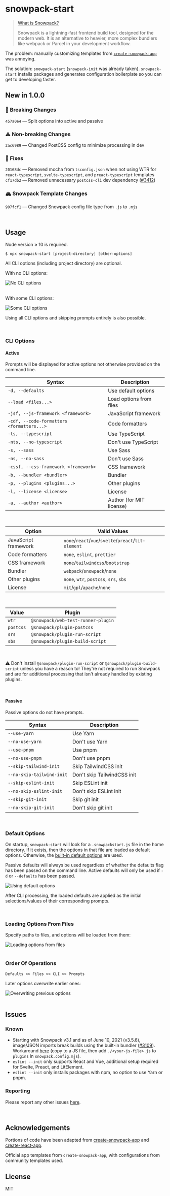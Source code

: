 # snowpack-start

> [What is Snowpack?](https://www.snowpack.dev/)
>
> Snowpack is a lightning-fast frontend build tool, designed for the modern web. It is an alternative to heavier, more complex bundlers like webpack or Parcel in your development workflow.

The problem: manually customizing templates from [`create-snowpack-app`](https://github.com/snowpackjs/snowpack/tree/main/create-snowpack-app/cli) was annoying.

The solution: `snowpack-start` (`snowpack-init` was already taken). `snowpack-start` installs packages and generates configuration boilerplate so you can get to developing faster.

## New in 1.0.0

### 🚨 Breaking Changes
`457a0e4` — Split options into active and passive

### ⚠️ Non-breaking Changes
`2ac6989` — Changed PostCSS config to minimize processing in dev

### 🔧 Fixes
`20168dc` — Removed mocha from `tsconfig.json` when not using WTR for `react-typescript`, `svelte-typescript`, and `preact-typescript` templates<br>
`cf17db2` — Removed unnecessary `postcss-cli` dev dependency ([#3412](https://github.com/snowpackjs/snowpack/pull/3412))

### 🏔️ Snowpack Template Changes
`907fcf1` — Changed Snowpack config file type from `.js` to `.mjs`

<br>

## Usage
Node version ≥ 10 is required.

```
$ npx snowpack-start [project-directory] [other-options]
```

All CLI options (including project directory) are optional.

With no CLI options:

<div>
    <img src="https://github.com/awu43/snowpack-start/raw/master/media/no-cli-args.gif" alt="No CLI options">
</div>

<br>

With some CLI options:

<div>
    <img src="https://github.com/awu43/snowpack-start/raw/master/media/some-cli-args.gif" alt="Some CLI options">
</div>


Using all CLI options and skipping prompts entirely is also possible.

<br>

### CLI Options

#### Active

Prompts will be displayed for active options not otherwise provided on the command line.

| Syntax                                    | Description                  |
|-------------------------------------------|------------------------------|
| `-d, --defaults`                          | Use default options          |
| `--load <files...>`                       | Load options from files      |
| `-jsf, --js-framework <framework>`        | JavaScript framework         |
| `-cdf, --code-formatters <formatters...>` | Code formatters              |
| `-ts, --typescript`                       | Use TypeScript               |
| `-nts, --no-typescript`                   | Don't use TypeScript         |
| `-s, --sass`                              | Use Sass                     |
| `-ns, --no-sass`                          | Don't use Sass               |
| `-cssf, --css-framework <framework>`      | CSS framework                |
| `-b, --bundler <bundler>`                 | Bundler                      |
| `-p, --plugins <plugins...>`              | Other plugins                |
| `-l, --license <license>`                 | License                      |
| `-a, --author <author>`                   | Author (for MIT license)     |

<br/>

| Option               | Valid Values                                         |
|----------------------|------------------------------------------------------|
| JavaScript framework | `none`/`react`/`vue`/`svelte`/`preact`/`lit-element` |
| Code formatters      | `none`, `eslint`, `prettier`                         |
| CSS framework        | `none`/`tailwindcss`/`bootstrap`                     |
| Bundler              | `webpack`/`snowpack`/`none`                          |
| Other plugins        | `none`, `wtr`, `postcss`, `srs`, `sbs`               |
| License              | `mit`/`gpl`/`apache`/`none`                          |

<br>

| Value     | Plugin                             |
|-----------|------------------------------------|
| `wtr`     | `@snowpack/web-test-runner-plugin` |
| `postcss` | `@snowpack/plugin-postcss`         |
| `srs`     | `@snowpack/plugin-run-script`      |
| `sbs`     | `@snowpack/plugin-build-script`    |

<br>

⚠️ Don't install `@snowpack/plugin-run-script` or `@snowpack/plugin-build-script` unless you have a reason to! They're not required to run Snowpack and are for additional processing that isn't already handled by existing plugins.

<br>

#### Passive

Passive options do not have prompts.

| Syntax                                    | Description                  |
|-------------------------------------------|------------------------------|
| `--use-yarn`                              | Use Yarn                     |
| `--no-use-yarn`                           | Don't use Yarn               |
| `--use-pnpm`                              | Use pnpm                     |
| `--no-use-pnpm`                           | Don't use pnpm               |
| `--skip-tailwind-init`                    | Skip TailwindCSS init        |
| `--no-skip-tailwind-init`                 | Don't skip TailwindCSS init  |
| `--skip-eslint-init`                      | Skip ESLint init             |
| `--no-skip-eslint-init`                   | Don't skip ESLint init       |
| `--skip-git-init`                         | Skip git init                |
| `--no-skip-git-init`                      | Don't skip git init          |

<br>

### Default Options
On startup, `snowpack-start` will look for a `.snowpackstart.js` file in the home directory. If it exists, then the options in that file are loaded as default options. Otherwise, the [built-in default options](https://github.com/awu43/snowpack-start/blob/master/src/defaults.js) are used.

Passive defaults will always be used regardless of whether the defaults flag has been passed on the command line. Active defaults will only be used if `-d` or `--defaults` has been passed.

<div>
    <img src="https://github.com/awu43/snowpack-start/raw/master/media/default-app.png" alt="Using default options">
</div>

After CLI processing, the loaded defaults are applied as the initial selections/values of their corresponding prompts.

<br>

### Loading Options From Files
Specify paths to files, and options will be loaded from them:

<div>
    <img src="https://github.com/awu43/snowpack-start/raw/master/media/loading-files.png" alt="Loading options from files">
</div>

<br>

### Order Of Operations
```
Defaults >> Files >> CLI >> Prompts
```

Later options overwrite earlier ones:

<div>
    <img src="https://github.com/awu43/snowpack-start/raw/master/media/overwriting-options.png" alt="Overwriting previous options">
</div>

<br>

## Issues
### Known
* Starting with Snowpack v3.1 and as of June 10, 2021 (v3.5.6), image/JSON imports break builds using the built-in bundler ([#3109](https://github.com/snowpackjs/snowpack/issues/3109)). Workaround [here](https://github.com/snowpackjs/snowpack/issues/3109#issuecomment-821514740) (copy to a JS file, then add `./<your-js-file>.js` to `plugins` in `snowpack.config.mjs`).
* `eslint --init` only supports React and Vue, additional setup required for Svelte, Preact, and LitElement.
* `eslint --init` only installs packages with npm, no option to use Yarn or pnpm.

### Reporting
Please report any other issues [here](https://github.com/awu43/snowpack-start/issues).

<br>

## Acknowledgements
Portions of code have been adapted from [create-snowpack-app](https://github.com/snowpackjs/snowpack/tree/main/create-snowpack-app/cli) and [create-react-app](https://github.com/facebook/create-react-app/tree/master/packages/create-react-app).

Official app templates from `create-snowpack-app`, with configurations from community templates used.

## License
MIT
